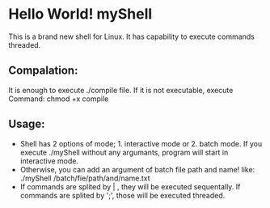 # Hello World! myShell
This is a brand new shell for Linux. It has capability to execute commands threaded.
## Compalation:
It is enough to execute ./compile file. If it is not executable, execute Command: chmod +x compile 

## Usage:
- Shell has 2 options of mode; 1. interactive mode or 2. batch mode. If you execute ./myShell without any argumants, program will start in interactive mode.
- Otherwise, you can add an argument of batch file path and name! like: ./myShell /batch/fie/path/and/name.txt
- If commands are splited by | , they will be executed sequentally. If commands are splited by ';', those will be executed threaded.
